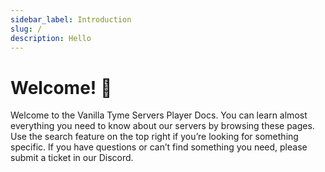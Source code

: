 ```yaml
---
sidebar_label: Introduction
slug: /
description: Hello
---
```


# Welcome! 🥳

Welcome to the Vanilla Tyme Servers Player Docs. You can learn almost everything you need to know about our servers by browsing these pages. Use the search feature on the top right if you’re looking for something specific. If you have questions or can’t find something you need, please submit a ticket in our Discord. 